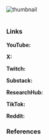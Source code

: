![thumbnail](thumbnail.png)

# 

### Links

**YouTube:**

**X:**

**Twitch:**

**Substack:**

**ResearchHub:**

**TikTok:**

**Reddit:**

### References

